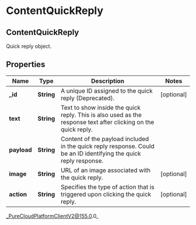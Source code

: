 # ContentQuickReply

## ContentQuickReply
Quick reply object.

## Properties

|Name | Type | Description | Notes|
|------------ | ------------- | ------------- | -------------|
| **_id** | **String** | A unique ID assigned to the quick reply (Deprecated). | [optional] |
| **text** | **String** | Text to show inside the quick reply. This is also used as the response text after clicking on the quick reply. | |
| **payload** | **String** | Content of the payload included in the quick reply response. Could be an ID identifying the quick reply response. | |
| **image** | **String** | URL of an image associated with the quick reply. | [optional] |
| **action** | **String** | Specifies the type of action that is triggered upon clicking the quick reply. | [optional] |



_PureCloudPlatformClientV2@155.0.0_
